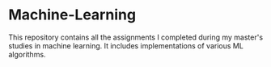 # Machine-Learning
This repository contains all the assignments I completed during my master's studies in machine learning. It includes implementations of various ML algorithms.
